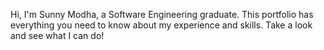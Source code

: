 Hi, I'm Sunny Modha, a Software Engineering graduate. This portfolio has everything you need to know about my experience and skills. Take a look and see what I can do!
